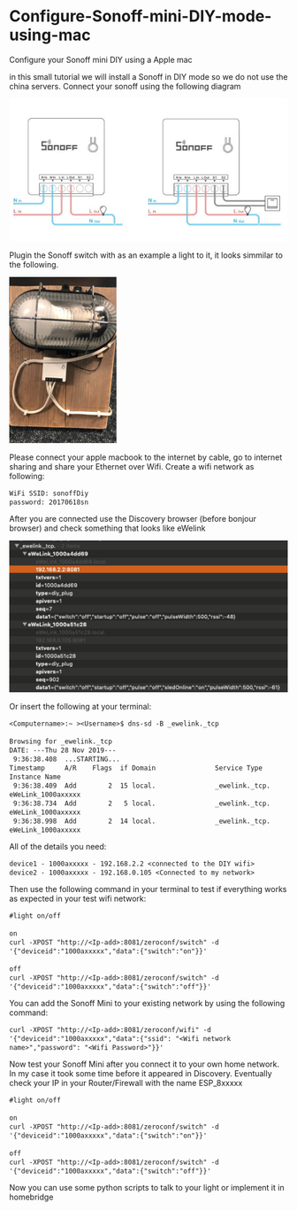 # Configure-Sonoff-mini-DIY-mode-using-mac
Configure your Sonoff mini DIY using a Apple mac

in this small tutorial we will install a Sonoff in DIY mode so we do not use the china servers.
Connect your sonoff using the following diagram

![Sonoff-MINI-Wiring-Diagram](Sonoff-MINI-Wiring-Diagram.jpg)

Plugin the Sonoff switch with as an example a light to it, it looks simmilar to the following.

![Sonoff-wired](Sonoff-wired.png)

Please connect your apple macbook to the internet by cable, go to internet sharing and share your Ethernet over Wifi. Create a wifi network as following:

```
WiFi SSID: sonoffDiy
password: 20170618sn
```
After you are connected use the Discovery browser (before bonjour browser) and check something that looks like eWelink

![Sonoff-Discovery](Sonoff-Discovery.png)


Or insert the following at your terminal:
```
<Computername>:~ ><Username>$ dns-sd -B _ewelink._tcp

Browsing for _ewelink._tcp
DATE: ---Thu 28 Nov 2019---
 9:36:38.408  ...STARTING...
Timestamp     A/R    Flags  if Domain               Service Type         Instance Name
 9:36:38.409  Add        2  15 local.               _ewelink._tcp.       eWeLink_1000axxxxx
 9:36:38.734  Add        2   5 local.               _ewelink._tcp.       eWeLink_1000axxxxx
 9:36:38.998  Add        2  14 local.               _ewelink._tcp.       eWeLink_1000axxxxx
```

All of the details you need:
```
device1 - 1000axxxxx - 192.168.2.2 <connected to the DIY wifi>
device2 - 1000axxxxx - 192.168.0.105 <Connected to my network>
```

Then use the following command in your terminal to test if everything works as expected in your test wifi network:
```
#light on/off

on
curl -XPOST "http://<Ip-add>:8081/zeroconf/switch" -d '{"deviceid":"1000axxxxx","data":{"switch":"on"}}'

off
curl -XPOST "http://<Ip-add>:8081/zeroconf/switch" -d '{"deviceid":"1000axxxxx","data":{"switch":"off"}}'
```

You can add the Sonoff Mini to your existing network by using the following command:

```
curl -XPOST "http://<Ip-add>:8081/zeroconf/wifi" -d '{"deviceid":"1000axxxxx","data":{"ssid": "<Wifi network name>","password": "<Wifi Password>"}}'
```

Now test your Sonoff Mini after you connect it to your own home network. In my case it took some time before it appeared in Discovery. Eventually check your IP in your Router/Firewall with the name ESP_8xxxxx

```
#light on/off

on
curl -XPOST "http://<Ip-add>:8081/zeroconf/switch" -d '{"deviceid":"1000axxxxx","data":{"switch":"on"}}'

off
curl -XPOST "http://<Ip-add>:8081/zeroconf/switch" -d '{"deviceid":"1000axxxxx","data":{"switch":"off"}}'
```

Now you can use some python scripts to talk to your light or implement it in homebridge
